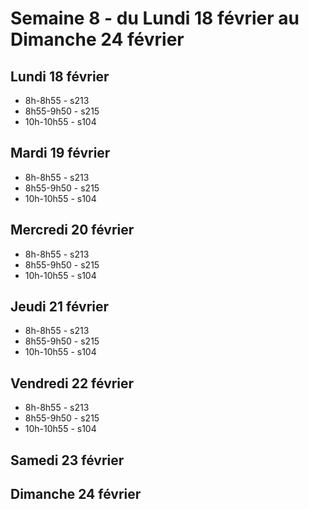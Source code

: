 # Semaine 8 - du Lundi 18 février au Dimanche 24 février


## Lundi 18 février

* 8h-8h55 - s213
* 8h55-9h50 - s215
* 10h-10h55 - s104

## Mardi 19 février

* 8h-8h55 - s213
* 8h55-9h50 - s215
* 10h-10h55 - s104

## Mercredi 20 février

* 8h-8h55 - s213
* 8h55-9h50 - s215
* 10h-10h55 - s104

## Jeudi 21 février

* 8h-8h55 - s213
* 8h55-9h50 - s215
* 10h-10h55 - s104

## Vendredi 22 février

* 8h-8h55 - s213
* 8h55-9h50 - s215
* 10h-10h55 - s104

## Samedi 23 février


## Dimanche 24 février

